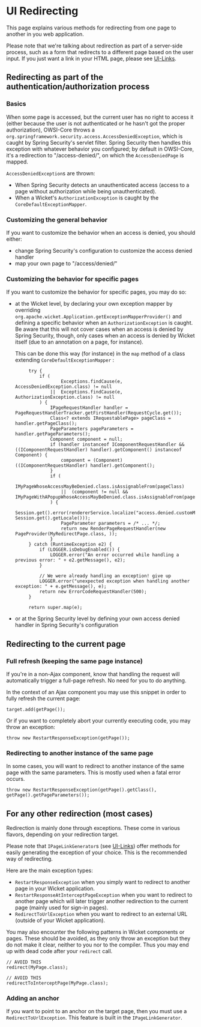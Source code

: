 # UI Redirecting

This page explains various methods for redirecting from one page to another in you web application.

Please note that we're talking about redirection as part of a server-side process, such as a form that redirects to a different page based on the user input. If you just want a link in your HTML page, please see [UI-Links](UI-Links.html).

## Redirecting as part of the authentication/authorization process

### Basics

When some page is accessed, but the current user has no right to access it (either because the user is not authenticated or he hasn't got the proper authorization), OWSI-Core throws a `org.springframework.security.access.AccessDeniedException`, which is caught by Spring Security's servlet filter. Spring Security then handles this exception with whatever behavior you configured; by default in OWSI-Core, it's a redirection to "/access-denied/", on which the `AccessDeniedPage` is mapped.

`AccessDeniedException`s are thrown:

 * When Spring Security detects an unauthenticated access (access to a page without authorization while being unauthenticated).
 * When a Wicket's `AuthorizationException` is caught by the `CoreDefaultExceptionMapper`.

### Customizing the general behavior

If you want to customize the behavior when an access is denied, you should either:

 * change Spring Security's configuration to customize the access denied handler
 * map your own page to "/access/denied/"

### Customizing the behavior for specific pages

If you want to customize the behavior for specific pages, you may do so:

 * at the Wicket level, by declaring your own exception mapper by overriding `org.apache.wicket.Application.getExceptionMapperProvider()` and defining a specific behavior when an `AuthorizationException` is caught. Be aware that this will not cover cases when an access is denied by Spring Security, though, only cases when an access is denied by Wicket itself (due to an annotation on a page, for instance).

   This can be done this way (for instance) in the `map` method of a class extending `CoreDefaultExceptionMapper` :

   ```
		try {
			if (
					Exceptions.findCause(e, AccessDeniedException.class) != null
				||	Exceptions.findCause(e, AuthorizationException.class) != null
			) {
				IPageRequestHandler handler = PageRequestHandlerTracker.getFirstHandler(RequestCycle.get());
				Class<? extends IRequestablePage> pageClass = handler.getPageClass();
				PageParameters pageParameters = handler.getPageParameters();
				Component component = null;
				if (handler instanceof IComponentRequestHandler && ((IComponentRequestHandler) handler).getComponent() instanceof Component) {
					component = (Component) ((IComponentRequestHandler) handler).getComponent();
				}
				if (
						IMyPageWhoseAccessMayBeDenied.class.isAssignableFrom(pageClass)
					||	(component != null && IMyPageWithAPopupWhoseAccessMayBeDenied.class.isAssignableFrom(pageClass))
				) {
					Session.get().error(rendererService.localize("access.denied.customMessage", Session.get().getLocale()));
					PageParameter parameters = /* ... */;
					return new RenderPageRequestHandler(new PageProvider(MyRedirectPage.class, ));
				}
		} catch (RuntimeException e2) {
			if (LOGGER.isDebugEnabled()) {
				LOGGER.error("An error occurred while handling a previous error: " + e2.getMessage(), e2);
			}

			// We were already handling an exception! give up
			LOGGER.error("unexpected exception when handling another exception: " + e.getMessage(), e);
			return new ErrorCodeRequestHandler(500);
		}

		return super.map(e);
   ```
 * or at the Spring Security level by defining your own access denied handler in Spring Security's configuration

## Redirecting to the current page

### Full refresh (keeping the same page instance)

If you're in a non-Ajax component, know that handling the request will automatically trigger a full-page refresh. No need for you to do anything.

In the context of an Ajax component you may use this snippet in order to fully refresh the current page:

```
target.add(getPage());
```

Or if you want to completely abort your currently executing code, you may throw an exception:

```
throw new RestartResponseException(getPage());
```

### Redirecting to another instance of the same page

In some cases, you will want to redirect to another instance of the same page with the same parameters. This is mostly used when a fatal error occurs.

```
throw new RestartResponseException(getPage().getClass(), getPage().getPageParameters());
```

## For any other redirection (most cases)

Redirection is mainly done through exceptions. These come in various flavors, depending on your redirection target.

Please note that `IPageLinkGenerator`s (see [UI-Links](UI-Links.html)) offer methods for easily generating the exception of your choice. This is the recommended way of redirecting.

Here are the main exception types:

 * `RestartResponseException` when you simply want to redirect to another page in your Wicket application.
 * `RestartResponseAtInterceptPageException` when you want to redirect to another page which will later trigger another redirection to the current page (mainly used for sign-in pages).
 * `RedirectToUrlException` when you want to redirect to an external URL (outside of your Wicket application).

You may also encounter the following patterns in Wicket components or pages. These should be avoided, as they only throw an exception but they do not make it clear, neither to you nor to the compiler. Thus you may end up with dead code after your `redirect` call.

```
// AVOID THIS
redirect(MyPage.class);
```

```
// AVOID THIS
redirectToInterceptPage(MyPage.class);
```

### Adding an anchor

If you want to point to an anchor on the target page, then you must use a `RedirectToUrlException`. This feature is built in the `IPageLinkGenerator`.
